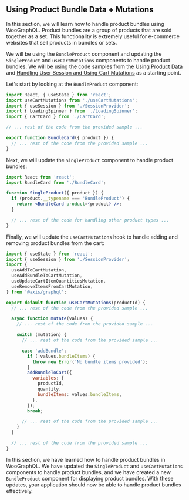## Using Product Bundle Data + Mutations

In this section, we will learn how to handle product bundles using WooGraphQL. Product bundles are a group of products that are sold together as a set. This functionality is extremely useful for e-commerce websites that sell products in bundles or sets. 

We will be using the `BundleProduct` component and updating the `SingleProduct` and `useCartMutations` components to handle product bundles. We will be using the code samples from the [Using Product Data](https://woographql.com/docs/using-product-data) and [Handling User Session and Using Cart Mutations](https://woographql.com/docs/handling-user-session-and-using-cart-mutations) as a starting point.

Let's start by looking at the `BundleProduct` component:

```jsx
import React, { useState } from 'react';
import useCartMutations from './useCartMutations';
import { useSession } from './SessionProvider';
import { LoadingSpinner } from './LoadingSpinner';
import { CartCard } from './CartCard';

// ... rest of the code from the provided sample ...

export function BundleCard({ product }) {
  // ... rest of the code from the provided sample ...
}
```

Next, we will update the `SingleProduct` component to handle product bundles:

```jsx
import React from 'react';
import BundleCard from './BundleCard';

function SingleProduct({ product }) {
  if (product.__typename === 'BundleProduct') {
    return <BundleCard product={product} />;
  }

  // ... rest of the code for handling other product types ...
}
```

Finally, we will update the `useCartMutations` hook to handle adding and removing product bundles from the cart:

```jsx
import { useState } from 'react';
import { useSession } from './SessionProvider';
import {
  useAddToCartMutation,
  useAddBundleToCartMutation,
  useUpdateCartItemQuantitiesMutation,
  useRemoveItemsFromCartMutation,
} from '@axis/graphql';

export default function useCartMutations(productId) {
  // ... rest of the code from the provided sample ...

  async function mutate(values) {
    // ... rest of the code from the provided sample ...

    switch (mutation) {
      // ... rest of the code from the provided sample ...

      case 'addBundle':
        if (!values.bundleItems) {
          throw new Error('No bundle items provided');
        }
        addBundleToCart({
          variables: {
            productId,
            quantity,
            bundleItems: values.bundleItems,
          },
        });
        break;

      // ... rest of the code from the provided sample ...
    }
  }

  // ... rest of the code from the provided sample ...
}
```

In this section, we have learned how to handle product bundles in WooGraphQL. We have updated the `SingleProduct` and `useCartMutations` components to handle product bundles, and we have created a new `BundleProduct` component for displaying product bundles. With these updates, your application should now be able to handle product bundles effectively.
